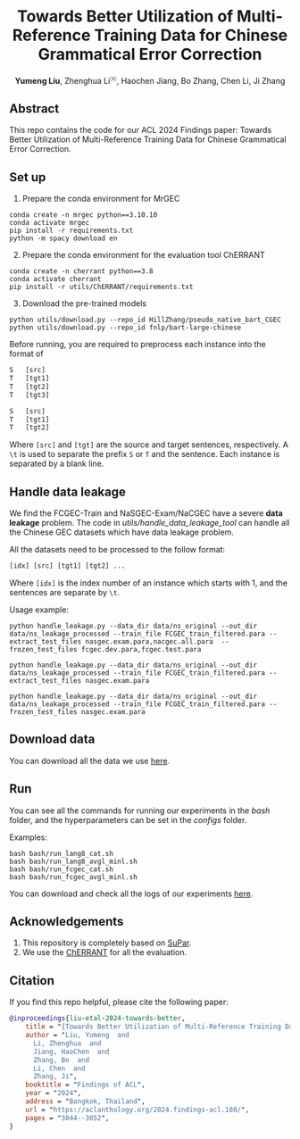 <div align="center">

# Towards Better Utilization of Multi-Reference Training Data for Chinese Grammatical Error Correction
__Yumeng Liu__, Zhenghua Li<sup title="Corresponding author" style="font-size:10px">✉️</sup>, Haochen Jiang, Bo Zhang, Chen Li, Ji Zhang

</div>

## Abstract
This repo contains the code for our ACL 2024 Findings paper: Towards Better Utilization of Multi-Reference Training Data for Chinese Grammatical Error Correction.

## Set up
1. Prepare the conda environment for MrGEC
```shell
conda create -n mrgec python==3.10.10
conda activate mrgec
pip install -r requirements.txt
python -m spacy download en
```

2. Prepare the conda environment for the evaluation tool ChERRANT
```shell
conda create -n cherrant python==3.8
conda activate cherrant
pip install -r utils/ChERRANT/requirements.txt
```

3. Download the pre-trained models
```shell
python utils/download.py --repo_id HillZhang/pseudo_native_bart_CGEC
python utils/download.py --repo_id fnlp/bart-large-chinese
```

Before running, you are required to preprocess each instance into the format of 
```txt
S   [src]
T   [tgt1]
T   [tgt2]
T   [tgt3]

S   [src]
T   [tgt1]
T   [tgt2]
```
Where `[src]` and `[tgt]` are the source and target sentences, respectively.
A `\t` is used to separate the prefix `S` or `T` and the sentence.
Each instance is separated by a blank line.

## Handle data leakage
We find the FCGEC-Train and NaSGEC-Exam/NaCGEC have a severe **data leakage** problem. The code in *utils/handle_data_leakage_tool* can handle all the Chinese GEC datasets which have data leakage problem.

All the datasets need to be processed to the follow format:
```txt
[idx] [src] [tgt1] [tgt2] ... 
```

Where `[idx]` is the index number of an instance which starts with 1, and the sentences are separate by `\t`. 

Usage example:
```
python handle_leakage.py --data_dir data/ns_original --out_dir data/ns_leakage_processed --train_file FCGEC_train_filtered.para --extract_test_files nasgec.exam.para,nacgec.all.para  --frozen_test_files fcgec.dev.para,fcgec.test.para

python handle_leakage.py --data_dir data/ns_original --out_dir data/ns_leakage_processed --train_file FCGEC_train_filtered.para --extract_test_files nasgec.exam.para

python handle_leakage.py --data_dir data/ns_original --out_dir data/ns_leakage_processed --train_file FCGEC_train_filtered.para --frozen_test_files nasgec.exam.para
```


## Download data

You can download all the data we use [here](https://drive.google.com/file/d/1rUjCLu7m4lYvlozOrJ83AzTdaVW1i5w2/view?usp=sharing).

## Run
You can see all the commands for running our experiments in the *bash* folder, and the hyperparameters can be set in the *configs* folder.

Examples:
```shell
bash bash/run_lang8_cat.sh
bash bash/run_lang8_avgl_minl.sh
bash bash/run_fcgec_cat.sh
bash bash/run_fcgec_avgl_minl.sh
```

You can download and check all the logs of our experiments [here](https://drive.google.com/file/d/1qqcL0-eQgTUjr9RlEKTxLIhAgJ749L6j/view?usp=sharing).

## Acknowledgements
1. This repository is completely based on [SuPar](https://github.com/yzhangcs/parser).
2. We use the [ChERRANT](https://github.com/HillZhang1999/MuCGEC/tree/main/scorers/ChERRANT) for all the evaluation.

## Citation
If you find this repo helpful, please cite the following paper:
```bib
@inproceedings{liu-etal-2024-towards-better,
    title = "{Towards Better Utilization of Multi-Reference Training Data for {C}hinese Grammatical Error Correction}",
    author = "Liu, Yumeng  and
      Li, Zhenghua  and
      Jiang, HaoChen  and
      Zhang, Bo  and
      Li, Chen  and
      Zhang, Ji",
    booktitle = "Findings of ACL",
    year = "2024",
    address = "Bangkok, Thailand",
    url = "https://aclanthology.org/2024.findings-acl.180/",
    pages = "3044--3052",
}
```
